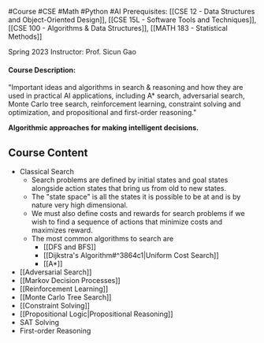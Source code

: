 #Course #CSE #Math #Python #AI
Prerequisites: [[CSE 12 - Data Structures and Object-Oriented Design]], [[CSE 15L - Software Tools and Techniques]], [[CSE 100 - Algorithms & Data Structures]], [[MATH 183 - Statistical Methods]]

Spring 2023
Instructor: Prof. Sicun Gao

#### Course Description:  
"Important ideas and algorithms in search & reasoning and how they are used in practical AI applications, including A* search, adversarial search, Monte Carlo tree search, reinforcement learning, constraint solving and optimization, and propositional and first-order reasoning."

**Algorithmic approaches for making intelligent decisions.**

## Course Content
- Classical Search
	- Search problems are defined by initial states and goal states alongside action states that bring us from old to new states.
	- The "state space" is all the states it is possible to be at and is by nature very high dimensional.
	- We must also define costs and rewards for search problems if we wish to find a sequence of actions that minimize costs and maximizes reward.
	- The most common algorithms to search are
		- [[DFS and BFS]]
		- [[Dijkstra's Algorithm#^3864c1|Uniform Cost Search]]
		- [[A*]]
- [[Adversarial Search]]
- [[Markov Decision Processes]]
- [[Reinforcement Learning]]
- [[Monte Carlo Tree Search]]
- [[Constraint Solving]]
- [[Propositional Logic|Propositional Reasoning]]
- SAT Solving
- First-order Reasoning